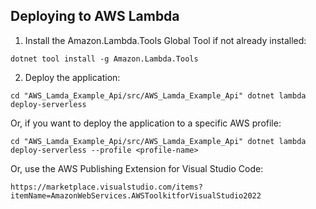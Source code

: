 ## Deploying to AWS Lambda

1. Install the Amazon.Lambda.Tools Global Tool if not already installed:

```dotnet tool install -g Amazon.Lambda.Tools```


2. Deploy the application:
     
  ```cd "AWS_Lamda_Example_Api/src/AWS_Lamda_Example_Api" dotnet lambda deploy-serverless```

  Or, if you want to deploy the application to a specific AWS profile:

  ```cd "AWS_Lamda_Example_Api/src/AWS_Lamda_Example_Api" dotnet lambda deploy-serverless --profile <profile-name>```

  Or, use the AWS Publishing Extension for Visual Studio Code:

    https://marketplace.visualstudio.com/items?itemName=AmazonWebServices.AWSToolkitforVisualStudio2022

